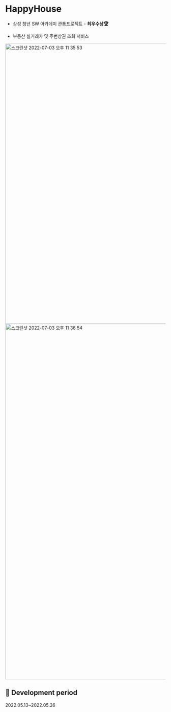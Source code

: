 # HappyHouse

- 삼성 청년 SW 아카데미 관통프로젝트 - <b>최우수상🏆</b>

- 부동산 실거래가 및 주변상권 조회 서비스

<img width="877" alt="스크린샷 2022-07-03 오후 11 35 53" src="https://user-images.githubusercontent.com/73926213/177044656-4ee7a4ff-6b8a-4055-a47f-3e32e441e0dc.png">
<img width="1113" alt="스크린샷 2022-07-03 오후 11 36 54" src="https://user-images.githubusercontent.com/73926213/177044660-eb1f67e5-2059-4847-9c25-06291786a341.png">

<!-- 
## ⚙ Environment

Frontend
```
- npm version : 6.14.10
- react version : 16.8.4
```

Backend
```
- node version : 14.15.4
```

Database
```
- MongoDB
```
!-->

<!-- ## 🚀 How to Run
1. 프로젝트를 clone 합니다.

```
git clone https://github.com/cksql428/HappyHouse.git
```

2. 다음 API 들의 KEY 를 발급받으세요.
- KAKAO MAP API
- OPENWEATHER API 

3. `front` 폴더 안에 `.env.local` 파일을 만들어주세요.


```
mkdir ./front/.env.local
```

4. `.env.local` 파일 안에 KAKAO MAP API KEY 와 OPENWEATHER API KEY 정보를 입력해주세요.

```
VUE_APP_KAKAO_MAP_API_KEY=<KAKAO_MAP_API_KEY>
VUE_APP_OPENWEATHER_API_KEY=<OPENWEATHER_API_KEY>
```

5. `front` 디렉토리에서 `npm install`을 하세요. ( 콘솔에서 다음 명령을 실행하여 필요한 dependencies를 가져옵니다. )

```
cd ./front
npm install
```

6. `back/src/main/resources` 폴더 안에 `application.properites` 파일을 만들어주세요.

```
mkdir ./back/src/main/resources/application.properties
```

7. `application.properites` 파일 안에 다음 정보들을 입력해주세요.

```
#server.servlet.context-path=/
server.port=80

##JSP Setting
#spring.mvc.view.prefix=/WEB-INF/views/
#spring.mvc.view.suffix=.jsp

#DataBase Setting
spring.datasource.hikari.maximum-pool-size=4

spring.datasource.driver-class-name=com.mysql.cj.jdbc.Driver
spring.datasource.url=jdbc:mysql://localhost:3306/happyhouse_pjt?serverTimezone=UTC&useUniCode=yes&characterEncoding=UTF-8
spring.datasource.username=<MySQL username>
spring.datasource.password=<MySQL password>

#MyBatis Setting
mybatis.type-aliases-package=com.ssafy.happyhouse.model


#mybaits
mybatis.config-location=classpath:/config/mybatis-config.xml


#File Upload size Setting
spring.servlet.multipart.max-file-size=5MB
spring.servlet.multipart.max-request-size=5MB

#log level Setting
logging.level.root=info
logging.level.com.ssafy.happyhouse=debug

#app properties
app.fileupload.uploadPath=/Users/baechanbi/ssafy_java/springboot/happyhouse_final/src/main/resources/static
app.fileupload.uploadDir=upload
#gson
spring.mvc.converters.preferred-json-mapper=gson

#Failed to start bean 'documentationPluginsBootstrapper'; error
spring.mvc.pathmatch.matching-strategy = ANT_PATH_MATCHER


#Email
spring.mail.host=smtp.gmail.com
spring.mail.port=587
spring.mail.username=cksql0428@gmail.com
spring.mail.password=xogud1230
spring.mail.properties.mail.smtp.starttls.enable=true
spring.mail.properties.mail.smtp.starttls.required=true
spring.mail.properties.mail.smtp.auth=true

#news api key
app.search.news.api.key=IZXFvACBN4
``` -->

<!--6. 공공데이터포털에서 아래 목록을 서비스 신청해서 api 인증키를 받아서 ~~에 등록해주세요.-->

## 📅 Development period
2022.05.13~2022.05.26
